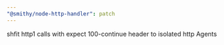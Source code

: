 ```yaml
---
"@smithy/node-http-handler": patch
---
```


shfit http1 calls with expect 100-continue header to isolated http Agents
